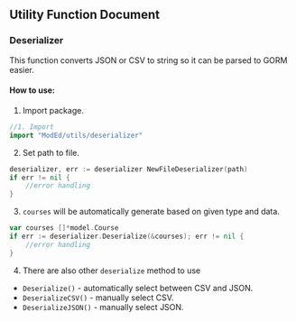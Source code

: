 ## Utility Function Document

### Deserializer
This function converts JSON or CSV to string so it can be parsed to GORM easier.

#### How to use:
1. Import package.
```go
//1. Import
import "ModEd/utils/deserializer"
```
2. Set path to file.
```go
deserializer, err := deserializer NewFileDeserializer(path)
if err != nil {
	//error handling
}
```
3. `courses` will be automatically generate based on given type and data.

```go
var courses []*model.Course
if err := deserializer.Deserialize(&courses); err != nil {
	//error handling
}
```
4. There are also other `deserialize` method to use

- `Deserialize()` - automatically select between CSV and JSON.
- `DeserializeCSV()` - manually select CSV.
- `DeserializeJSON()` - manually select JSON.

